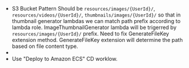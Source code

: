 - S3 Bucket Pattern Should be `resources/images/{UserId}/`, `resources/videos/{UserId}/`, `thumbnails/images/{UserId}/` so that in thumbnail generator lambdas we can match path prefix according to lambda role. ImageThumbnailGenerator lambda will be trigerred by `resources/images/{UserId}/` prefix. Need to fix GenerateFileKey extension method. GenerateFileKey extension will determine the path based on file content type.
- 
- Use "Deploy to Amazon ECS" CD worklow.